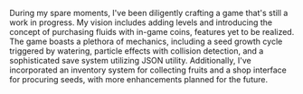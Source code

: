 During my spare moments, I've been diligently crafting a game that's still a work in progress. My vision includes adding levels and introducing the concept of purchasing fluids with in-game coins, features yet to be realized. The game boasts a plethora of mechanics, including a seed growth cycle triggered by watering, particle effects with collision detection, and a sophisticated save system utilizing JSON utility. Additionally, I've incorporated an inventory system for collecting fruits and a shop interface for procuring seeds, with more enhancements planned for the future.
